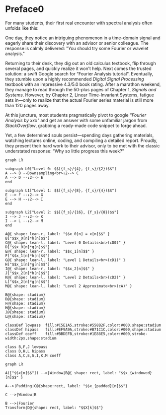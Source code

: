 
# Preface0

For many students, their first real encounter with spectral analysis often unfolds like this:

One day, they notice an intriguing phenomenon in a time-domain signal and eagerly share their discovery with an advisor or senior colleague. The response is calmly delivered: "You should try some Fourier or wavelet analysis."

Returning to their desk, they dig out an old calculus textbook, flip through several pages, and quickly realize it won’t help. Next comes the trusted solution: a swift Google search for “Fourier Analysis tutorial". Eventually, they stumble upon a highly recommended *Digital Signal Processing* textbook with an impressive 4.3/5.0 book rating.  After a marathon weekend, they manage to read through the 50-plus pages of Chapter 1, *Signals and Systems*. However, by Chapter 2, Linear Time-Invariant Systems, fatigue sets in—only to realize that the actual Fourier series material is still more than 120 pages away.

At this juncture, most students pragmatically pivot to google *"Fourier Analysis by xxx"*  and get an answer with some unfamiliar jargon from *StackOverflow*, grabbing a ready-made code snippet to forge ahead.

Yet, a few determined souls persist—spending days gathering materials, watching lectures online, coding, and compiling a detailed report. Proudly, they present their hard work to their advisor, only to be met with the classic understated response: “Why so little progress this week?”

<div STYLE="page-break-after: always;"></div>

```mermaid
graph LR

subgraph L0["Level 0: $$[{f_s}/{4}, {f_s}/{2})$$"]
A --> B --Downsampling<br>↓2--> C
A --> D --↓2--> E
end

subgraph L1["Level 1: $$[{f_s}/{8}, {f_s}/{4})$$"]
E --> F --↓2--> G
E --> H --↓2--> I
end

subgraph L2["Level 2: $$[{f_s}/{16}, {f_s}/{8})$$"]
I --> J --↓2--> K
I --> L --↓2--> M
end

A@{ shape: lean-r, label: "$$x_0[n] = x[n]$$" }
B["$$x_0[n]*h[n]$$"]
C@{ shape: lean-l, label: "Level 0 Details<br>(cD0)" }
D["$$x_0[n]*g[n]$$"]
E@{ shape: lean-r, label: "$$x_1[n]$$" }
F["$$x_1[n]*h[n]$$"]
G@{ shape: lean-l, label: "Level 1 Details<br>(cD1)" }
H["$$x_1[n]*g[n]$$"]
I@{ shape: lean-r, label: "$$x_2[n]$$" }
J["$$x_2[n]*h[n]$$"]
K@{ shape: lean-l, label: "Level 2 Details<br>(cD2)" }
L["$$x_2[n]*g[n]$$"]
M@{ shape: lean-l, label: "Level 2 Approximate<br>(cA)" }

B@{shape: stadium}
D@{shape: stadium}
F@{shape: stadium}
H@{shape: stadium}
J@{shape: stadium}
L@{shape: stadium}

classDef lowpass  fill:#C5E1A5,stroke:#558B2F,color:#000,shape:stadium
classDef hipass   fill:#EF9A9A,stroke:#B71C1C,color:#000,shape:stadium
classDef coeff    fill:#BBDEFB,stroke:#1E88E5,color:#000,stroke-width:2px,shape:stadium

class B,F,J lowpass
class D,H,L hipass
class A,C,E,G,I,K,M coeff
```

```mermaid
graph LR

A(["$$x[n]$$"]) -->|Window|B@{ shape: rect, label: "$$x_{windowed}[n]$$" }

A-->|Padding|C@{shape:rect, label: "$$x_{padded}[n]$$"}

C -->|Window|B

B -->|Fourier
Transform|D@{shape: rect, label: "$$X[k]$$"}
```

